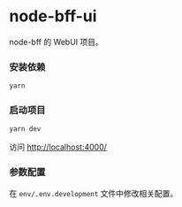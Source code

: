 # node-bff-ui

node-bff 的 WebUI 项目。

### 安装依赖
```bash
yarn
```

### 启动项目
```bash
yarn dev
```
访问 [http://localhost:4000/](http://localhost:4000/)

### 参数配置
在 `env/.env.development` 文件中修改相关配置。
